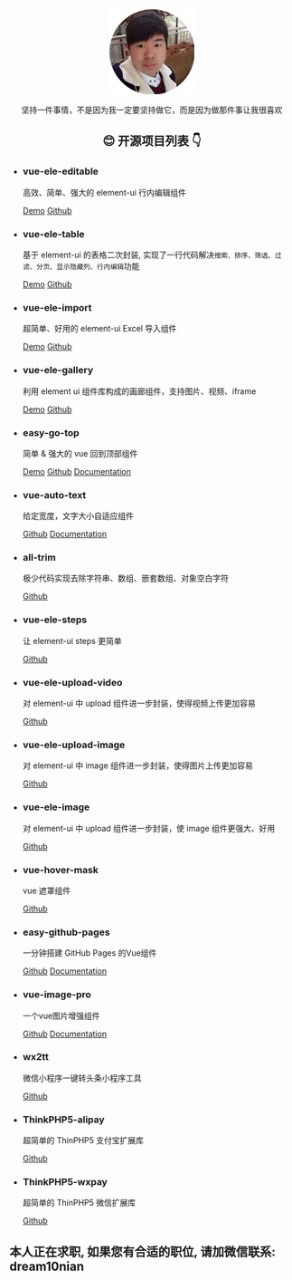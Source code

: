 <main>
  <section>
    <div align="center">
      <img  src="./avatar.png" alt="张超杰" />
      <p>坚持一件事情，不是因为我一定要坚持做它，而是因为做那件事让我很喜欢</p>
    </div>
  </section>

  <section>
    <h2 align="center">😊 开源项目列表 👇</h2>
    <ul>
      <li>
        <h3>vue-ele-editable</h3>
        <p>
          高效、简单、强大的 element-ui 行内编辑组件
        </p>
        <p>
          <a href="https://codepen.io/dream2023/pen/dBNNbP">Demo</a>
          <a href="https://github.com/dream2023/vue-ele-editable">Github</a>
        </p>
      </li>
      <li>
        <h3>vue-ele-table</h3>
        <p>
          基于 element-ui 的表格二次封装, 实现了一行代码解决<code>搜索、排序、筛选、过滤、分页、显示隐藏列、行内编辑</code>功能
        </p>
        <p>
          <a href="https://codepen.io/dream2023/pen/agwMpY">Demo</a>
          <a href="https://github.com/dream2023/vue-ele-table">Github</a>
        </p>
      </li>
      <li>
        <h3>vue-ele-import</h3>
        <p>
          超简单、好用的 element-ui Excel 导入组件
        </p>
        <p>
          <a href="https://codepen.io/dream2023/pen/NVBKRy">Demo</a>
          <a href="https://github.com/dream2023/vue-ele-import">Github</a>
        </p>
      </li>
      <li>
        <h3>vue-ele-gallery</h3>
        <p>
          利用 element ui 组件库构成的画廊组件，支持图片、视频、iframe
        </p>
        <p>
          <a href="https://codepen.io/dream2023/pen/vwZrgG/">Demo</a>
          <a href="https://github.com/dream2023/vue-ele-gallery">Github</a>
        </p>
      </li>
      <li>
        <h3>easy-go-top</h3>
        <p>
          简单 & 强大的 vue 回到顶部组件
        </p>
        <p>
          <a href="https://codepen.io/dream2023/pen/oRLqoj">Demo</a>
          <a href="https://github.com/dream2023/easy-go-top">Github</a>
          <a href="https://dream2023.github.io/easy-go-top/">Documentation</a>
        </p>
      </li>
      <li>
        <h3>vue-auto-text</h3>
        <p>
          给定宽度，文字大小自适应组件
        </p>
        <p>
          <a href="https://github.com/dream2023/vue-auto-text">Github</a>
          <a href="https://dream2023.github.io/vue-auto-text/">Documentation</a>
        </p>
      </li>
      <li>
        <h3>all-trim</h3>
        <p>
          极少代码实现去除字符串、数组、嵌套数组、对象空白字符
        </p>
        <p>
          <a href="https://github.com/dream2023/all-trim">Github</a>
        </p>
      </li>
      <li>
        <h3>vue-ele-steps</h3>
        <p>
          让 element-ui steps 更简单
        </p>
        <p>
          <a href="https://github.com/dream2023/vue-ele-steps">Github</a>
        </p>
      </li>
      <li>
        <h3>vue-ele-upload-video</h3>
        <p>
          对 element-ui 中 upload 组件进一步封装，使得视频上传更加容易
        </p>
        <p>
          <a href="https://github.com/dream2023/vue-ele-upload-video">Github</a>
        </p>
      </li>
      <li>
        <h3>vue-ele-upload-image</h3>
        <p>
          对 element-ui 中 image 组件进一步封装，使得图片上传更加容易
        </p>
        <p>
          <a href="https://github.com/dream2023/vue-ele-upload-image">Github</a>
        </p>
      </li>
      <li>
        <h3>vue-ele-image</h3>
        <p>
          对 element-ui 中 upload 组件进一步封装，使 image 组件更强大、好用
        </p>
        <p>
          <a href="https://github.com/dream2023/vue-ele-image">Github</a>
        </p>
      </li>
      <li>
        <h3>vue-hover-mask</h3>
        <p>
          vue 遮罩组件
        </p>
        <p>
          <a href="https://github.com/dream2023/vue-hover-mask">Github</a>
        </p>
      </li>
      <li>
        <h3>easy-github-pages</h3>
        <p>
          一分钟搭建 GitHub Pages 的Vue组件
        </p>
        <p>
          <a href="https://github.com/dream2023/easy-github-pages">Github</a>
          <a href="https://dream2023.github.io/easy-github-pages/">Documentation</a>
        </p>
      </li>
      <li>
        <h3>vue-image-pro</h3>
        <p>
          一个vue图片增强组件
        </p>
        <p>
          <a href="https://github.com/dream2023/vue-image-pro">Github</a>
          <a href="https://dream2023.github.io/vue-image-pro/">Documentation</a>
        </p>
      </li>
      <li>
        <h3>wx2tt</h3>
        <p>
          微信小程序一键转头条小程序工具
        </p>
        <p>
          <a href="https://github.com/dream2023/wx2tt">Github</a>
        </p>
      </li>
      <li>
        <h3>ThinkPHP5-alipay</h3>
        <p>
          超简单的 ThinPHP5 支付宝扩展库
        </p>
        <p>
          <a href="https://github.com/dream2023/ThinkPHP5-alipay">Github</a>
        </p>
      </li>
      <li>
        <h3>ThinkPHP5-wxpay</h3>
        <p>
          超简单的 ThinPHP5 微信扩展库
        </p>
        <p>
          <a href="https://github.com/dream2023/ThinkPHP5-wxpay">Github</a>
        </p>
      </li>
    </ul>
  </section>
  <section>
    <h2>本人正在求职, 如果您有合适的职位, 请加微信联系: dream10nian</h2>
  </section>
</main>
